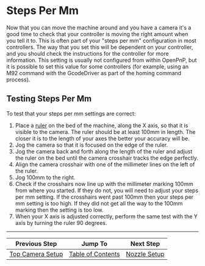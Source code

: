 # Steps Per Mm

Now that you can move the machine around and you have a camera it's a good time to check that your controller is moving the right amount when you tell it to. This is often part of your "steps per mm" configuration in most controllers. The way that you set this will be dependent on your controller, and you should check the instructions for the controller for more information. This setting is usually not configured from within OpenPnP, but it is possible to set this value for some controllers (for example, using an M92 command with the GcodeDriver as part of the homing command process).

## Testing Steps Per Mm

To test that your steps per mm settings are correct:

1. Place a [ruler](http://amzn.to/2642K3R) on the bed of the machine, along the X axis, so that it is visible to the camera. The ruler should be at least 100mm in length. The closer it is to the length of your axes the better your accuracy will be.
2. Jog the camera so that it is focused on the edge of the ruler.
3. Jog the camera back and forth along the length of the ruler and adjust the ruler on the bed until the camera crosshair tracks the edge perfectly.
4. Align the camera crosshair with one of the millimeter lines on the left of the ruler.
5. Jog 100mm to the right.
6. Check if the crosshairs now line up with the millimeter marking 100mm from where you started. If they do not, you will need to adjust your steps per mm setting. If the crosshairs went past 100mm then your steps per mm setting is too high. If they did not get all the way to the 100mm marking then the setting is too low.
7. When your X axis is adjusted correctly, perform the same test with the Y axis by turning the ruler 90 degrees.

***

| Previous Step                 | Jump To                 | Next Step                                   |
| ----------------------------- | ----------------------- | ------------------------------------------- |
| [Top Camera Setup](https://github.com/openpnp/openpnp/wiki/Setup-and-Calibration%3A-Top-Camera-Setup) | [Table of Contents](https://github.com/openpnp/openpnp/wiki/Setup-and-Calibration) | [Nozzle Setup](https://github.com/openpnp/openpnp/wiki/Setup-and-Calibration%3A-Nozzle-Setup) |
